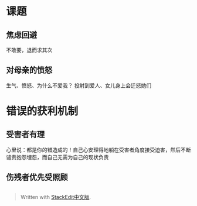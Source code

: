 # 课题
## 焦虑回避
不敢要，退而求其次
## 对母亲的愤怒
生气、愤怒、为什么不爱我？
投射到爱人、女儿身上会迁怒她们

# 错误的获利机制
## 受害者有理
心里说：都是你的错造成的！自己心安理得地躺在受害者角度接受迫害，然后不断谴责抱怨埋怨，而自己无需为自己的现状负责
## 伤残者优先受照顾

## 




> Written with [StackEdit中文版](https://stackedit.cn/).
<!--stackedit_data:
eyJoaXN0b3J5IjpbLTEwNjU5NTU2NDAsLTEwMjU1ODY1NywzNT
E5ODY2ODRdfQ==
-->